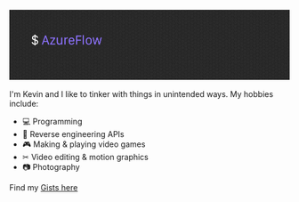 ![AzureFlow](Resources/AzureFlow.png)

I'm Kevin and I like to tinker with things in unintended ways. My hobbies include:

- 💻 Programming
- 🔑 Reverse engineering APIs
- 🎮 Making & playing video games
- ✂ Video editing & motion graphics
- 📷 Photography

 Find my [Gists here](https://gist.github.com/AzureFlow)